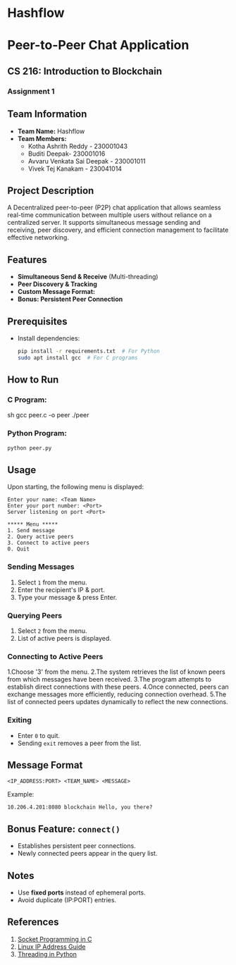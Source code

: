 # Hashflow
# Peer-to-Peer Chat Application

## CS 216: Introduction to Blockchain
### Assignment 1

## Team Information
- **Team Name:** Hashflow
- **Team Members:**
  - Kotha Ashrith Reddy - 230001043
  - Buditi Deepak- 230001016
  - Avvaru Venkata Sai Deepak - 230001011
  - Vivek Tej Kanakam - 230041014

## Project Description
A Decentralized peer-to-peer (P2P) chat application that allows seamless real-time communication between multiple users without reliance on a centralized server. It supports simultaneous message sending and receiving, peer discovery, and efficient connection management to facilitate effective networking.
## Features
- **Simultaneous Send & Receive** (Multi-threading)
- **Peer Discovery & Tracking**
- **Custom Message Format:**
- **Bonus: Persistent Peer Connection**

## Prerequisites
- Install dependencies:
  ```sh
  pip install -r requirements.txt  # For Python
  sudo apt install gcc  # For C programs
  ```

## How to Run
### C Program:
sh
gcc peer.c -o peer
./peer


### Python Program:
```sh
python peer.py
```

## Usage
Upon starting, the following menu is displayed:
```
Enter your name: <Team Name>
Enter your port number: <Port>
Server listening on port <Port>

***** Menu *****
1. Send message
2. Query active peers
3. Connect to active peers
0. Quit
```

### Sending Messages
1. Select `1` from the menu.
2. Enter the recipient's IP & port.
3. Type your message & press Enter.

### Querying Peers
1. Select `2` from the menu.
2. List of active peers is displayed.

### Connecting to Active Peers
1.Choose '3' from the menu.
2.The system retrieves the list of known peers from which messages have been received.
3.The program attempts to establish direct connections with these peers.
4.Once connected, peers can exchange messages more efficiently, reducing connection overhead.
5.The list of connected peers updates dynamically to reflect the new connections.

### Exiting
- Enter `0` to quit.
- Sending `exit` removes a peer from the list.

## Message Format
```
<IP_ADDRESS:PORT> <TEAM_NAME> <MESSAGE>
```
Example:
```
10.206.4.201:8080 blockchain Hello, you there?
```

## Bonus Feature: `connect()`
- Establishes persistent peer connections.
- Newly connected peers appear in the query list.

## Notes
- Use **fixed ports** instead of ephemeral ports.
- Avoid duplicate (IP:PORT) entries.

## References
1. [Socket Programming in C](https://www.geeksforgeeks.org/socket-programming-cc/)
2. [Linux IP Address Guide](https://www.ionos.com/digitalguide/hosting/technical-matters/get-linux-ip-address/)
3. [Threading in Python](https://docs.python.org/3/library/threading.html)

